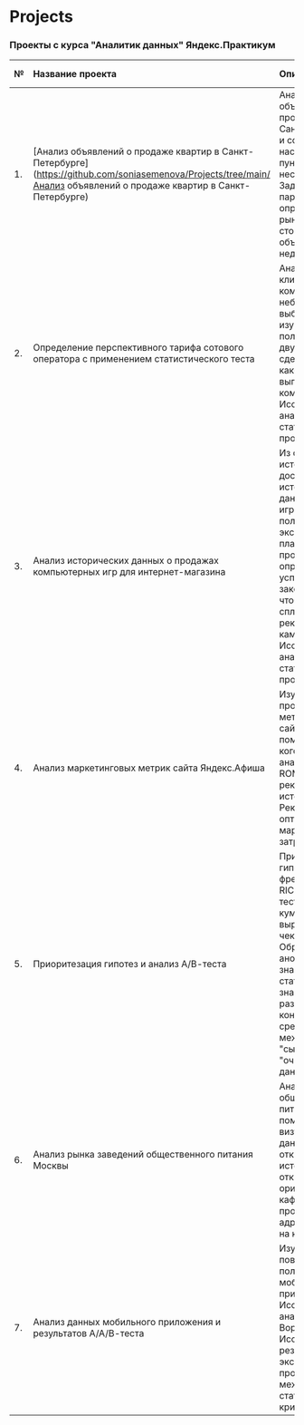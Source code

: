 # Projects

### Проекты с курса "Аналитик данных" Яндекс.Практикум

|№ | Название проекта                                                                         |Описание  |Используемые библиотеки  |
|--| :----------------------------------------------------------------------------------------|:-------- |:------------------------|
|1.| [Анализ объявлений о продаже квартир в Санкт-Петербурге] (https://github.com/soniasemenova/Projects/tree/main/Анализ объявлений о продаже квартир в Санкт-Петербурге) |Анализ архива объявлений о продаже квартир в Санкт-Петербурге и соседних населённых пунктах за несколько лет. Задача: обозначить параметры для определения рыночной стоимости объектов недвижимости. |Pandas, Numpy, Matplotlib.pyplot|
|2.| Определение перспективного тарифа сотового оператора с применением статистического теста | Анализ поведения клиентов телеком-компании на небольшой выборке. Нужно изучить пользователей двух тарифов и сделать вывод — какой из них выгоднее для компании. Исследовательский анализ данных и статистическая проверка гипотез. |pandas, numpy, scipy.stats, Matplotlib.pyplot|
|3.| Анализ исторических данных о продажах компьютерных игр для интернет-магазина|Из открытых источников доступны исторические данные о продажах игр, оценки пользователей и экспертов, жанры и платформы. Задача проекта - выявить определяющие успешность игры закономерности, чтобы спланировать рекламные кампании. Исследовательский анализ данных, статистическая проверка гипотез. |Pandas, Numpy, Matplotlib.pyplot, scipy.stats|
|4.| Анализ маркетинговых метрик сайта Яндекс.Афиша | Изучение основных продуктовых метрик LTV, CAC сайта-афиши с помощью когортного анализа. Анализ ROMI по рекламным источникам. Рекомендации по оптимизации маркетинговых затрат.|Pandas, Numpy, Matplotlib.pyplot|
|5.| Приоритезация гипотез и анализ А/В-теста|Приоритезация гипотез с помощью фреймворков ICE и RICE. Анализ A/B-теста по кумулятивной вырочке, среднему чеку, конверсии. Обработка аномальных значений. Расчет статистической значимости различий в конверсии и среднем чеке между группами по "сырым" и "очищенным" данным. |Pandas, Numpy, Matplotlib.pyplot, scipy.stats|
|6.| Анализ рынка заведений общественного питания Москвы |Анализ рынка общественного питания в Москве с помощью визуализации по данным из открытых источников для открытия оригинального кафе. Дополнение к проекту: перенос адресов заведений на карту.|Pandas, Numpy, Matplotlib.pyplot, seaborn, plotly.express, selenium, folium|
|7.| Анализ данных мобильного приложения и результатов А/А/В-теста |Изучение поведения пользователей мобильного приложения. Исследовательский анализ данных. Воронка событий. Исследование результатов A/A/B-эксперимента, проверка разницы между выборками статистическими критериями |Pandas, Numpy, Matplotlib.pyplot, scipy.stats, seaborn |


